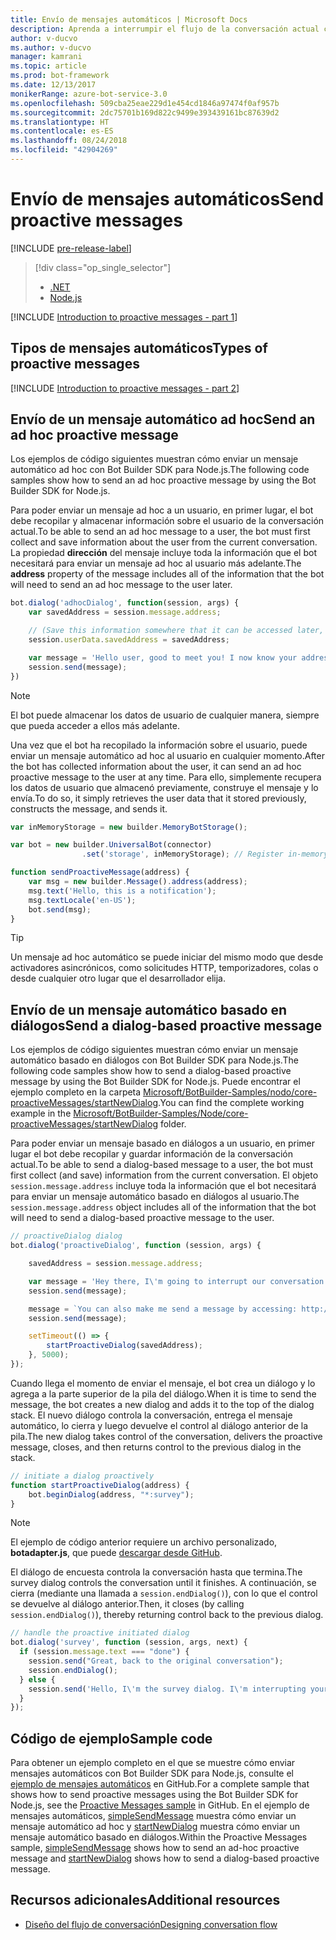 ```yaml
---
title: Envío de mensajes automáticos | Microsoft Docs
description: Aprenda a interrumpir el flujo de la conversación actual con un mensaje automático mediante Bot Builder SDK para Node.js
author: v-ducvo
ms.author: v-ducvo
manager: kamrani
ms.topic: article
ms.prod: bot-framework
ms.date: 12/13/2017
monikerRange: azure-bot-service-3.0
ms.openlocfilehash: 509cba25eae229d1e454cd1846a97474f0af957b
ms.sourcegitcommit: 2dc75701b169d822c9499e393439161bc87639d2
ms.translationtype: HT
ms.contentlocale: es-ES
ms.lasthandoff: 08/24/2018
ms.locfileid: "42904269"
---
```

# <a name="send-proactive-messages"></a><span data-ttu-id="c5de7-103">Envío de mensajes automáticos</span><span class="sxs-lookup"><span data-stu-id="c5de7-103">Send proactive messages</span></span>
[!INCLUDE [pre-release-label](../includes/pre-release-label-v3.md)]

> [!div class="op_single_selector"]
> - [.NET](../dotnet/bot-builder-dotnet-proactive-messages.md)
> - [Node.js](../nodejs/bot-builder-nodejs-proactive-messages.md)

[!INCLUDE [Introduction to proactive messages - part 1](../includes/snippet-proactive-messages-intro-1.md)]

## <a name="types-of-proactive-messages"></a><span data-ttu-id="c5de7-106">Tipos de mensajes automáticos</span><span class="sxs-lookup"><span data-stu-id="c5de7-106">Types of proactive messages</span></span>

[!INCLUDE [Introduction to proactive messages - part 2](../includes/snippet-proactive-messages-intro-2.md)]

## <a name="send-an-ad-hoc-proactive-message"></a><span data-ttu-id="c5de7-107">Envío de un mensaje automático ad hoc</span><span class="sxs-lookup"><span data-stu-id="c5de7-107">Send an ad hoc proactive message</span></span>

<span data-ttu-id="c5de7-108">Los ejemplos de código siguientes muestran cómo enviar un mensaje automático ad hoc con Bot Builder SDK para Node.js.</span><span class="sxs-lookup"><span data-stu-id="c5de7-108">The following code samples show how to send an ad hoc proactive message by using the Bot Builder SDK for Node.js.</span></span>

<span data-ttu-id="c5de7-109">Para poder enviar un mensaje ad hoc a un usuario, en primer lugar, el bot debe recopilar y almacenar información sobre el usuario de la conversación actual.</span><span class="sxs-lookup"><span data-stu-id="c5de7-109">To be able to send an ad hoc message to a user, the bot must first collect and save information about the user from the current conversation.</span></span> <span data-ttu-id="c5de7-110">La propiedad **dirección** del mensaje incluye toda la información que el bot necesitará para enviar un mensaje ad hoc al usuario más adelante.</span><span class="sxs-lookup"><span data-stu-id="c5de7-110">The **address** property of the message includes all of the information that the bot will need to send an ad hoc message to the user later.</span></span> 

```javascript
bot.dialog('adhocDialog', function(session, args) {
    var savedAddress = session.message.address;

    // (Save this information somewhere that it can be accessed later, such as in a database, or session.userData)
    session.userData.savedAddress = savedAddress;

    var message = 'Hello user, good to meet you! I now know your address and can send you notifications in the future.';
    session.send(message);
})
```

> [!NOTE]
> El bot puede almacenar los datos de usuario de cualquier manera, siempre que pueda acceder a ellos más adelante.

<span data-ttu-id="c5de7-112">Una vez que el bot ha recopilado la información sobre el usuario, puede enviar un mensaje automático ad hoc al usuario en cualquier momento.</span><span class="sxs-lookup"><span data-stu-id="c5de7-112">After the bot has collected information about the user, it can send an ad hoc proactive message to the user at any time.</span></span> <span data-ttu-id="c5de7-113">Para ello, simplemente recupera los datos de usuario que almacenó previamente, construye el mensaje y lo envía.</span><span class="sxs-lookup"><span data-stu-id="c5de7-113">To do so, it simply retrieves the user data that it stored previously, constructs the message, and sends it.</span></span>

```javascript
var inMemoryStorage = new builder.MemoryBotStorage();

var bot = new builder.UniversalBot(connector)
                .set('storage', inMemoryStorage); // Register in-memory storage 

function sendProactiveMessage(address) {
    var msg = new builder.Message().address(address);
    msg.text('Hello, this is a notification');
    msg.textLocale('en-US');
    bot.send(msg);
}
```

> [!TIP]
> Un mensaje ad hoc automático se puede iniciar del mismo modo que desde activadores asincrónicos, como solicitudes HTTP, temporizadores, colas o desde cualquier otro lugar que el desarrollador elija.

## <a name="send-a-dialog-based-proactive-message"></a><span data-ttu-id="c5de7-115">Envío de un mensaje automático basado en diálogos</span><span class="sxs-lookup"><span data-stu-id="c5de7-115">Send a dialog-based proactive message</span></span>

<span data-ttu-id="c5de7-116">Los ejemplos de código siguientes muestran cómo enviar un mensaje automático basado en diálogos con Bot Builder SDK para Node.js.</span><span class="sxs-lookup"><span data-stu-id="c5de7-116">The following code samples show how to send a dialog-based proactive message by using the Bot Builder SDK for Node.js.</span></span> <span data-ttu-id="c5de7-117">Puede encontrar el ejemplo completo en la carpeta [Microsoft/BotBuilder-Samples/nodo/core-proactiveMessages/startNewDialog](https://github.com/Microsoft/BotBuilder-Samples/tree/master/Node/core-proactiveMessages/startNewDialog).</span><span class="sxs-lookup"><span data-stu-id="c5de7-117">You can find the complete working example in the [Microsoft/BotBuilder-Samples/Node/core-proactiveMessages/startNewDialog](https://github.com/Microsoft/BotBuilder-Samples/tree/master/Node/core-proactiveMessages/startNewDialog) folder.</span></span>

<span data-ttu-id="c5de7-118">Para poder enviar un mensaje basado en diálogos a un usuario, en primer lugar el bot debe recopilar y guardar información de la conversación actual.</span><span class="sxs-lookup"><span data-stu-id="c5de7-118">To be able to send a dialog-based message to a user, the bot must first collect (and save) information from the current conversation.</span></span> <span data-ttu-id="c5de7-119">El objeto `session.message.address` incluye toda la información que el bot necesitará para enviar un mensaje automático basado en diálogos al usuario.</span><span class="sxs-lookup"><span data-stu-id="c5de7-119">The `session.message.address` object includes all of the information that the bot will need to send a dialog-based proactive message to the user.</span></span> 

```javascript
// proactiveDialog dialog
bot.dialog('proactiveDialog', function (session, args) {

    savedAddress = session.message.address;

    var message = 'Hey there, I\'m going to interrupt our conversation and start a survey in five seconds...';
    session.send(message);

    message = `You can also make me send a message by accessing: http://localhost:${server.address().port}/api/CustomWebApi`;
    session.send(message);

    setTimeout(() => {
        startProactiveDialog(savedAddress);
    }, 5000);
});
```

<span data-ttu-id="c5de7-120">Cuando llega el momento de enviar el mensaje, el bot crea un diálogo y lo agrega a la parte superior de la pila del diálogo.</span><span class="sxs-lookup"><span data-stu-id="c5de7-120">When it is time to send the message, the bot creates a new dialog and adds it to the top of the dialog stack.</span></span> <span data-ttu-id="c5de7-121">El nuevo diálogo controla la conversación, entrega el mensaje automático, lo cierra y luego devuelve el control al diálogo anterior de la pila.</span><span class="sxs-lookup"><span data-stu-id="c5de7-121">The new dialog takes control of the conversation, delivers the proactive message, closes, and then returns control to the previous dialog in the stack.</span></span> 

```javascript
// initiate a dialog proactively 
function startProactiveDialog(address) {
    bot.beginDialog(address, "*:survey");
}
```

> [!NOTE]
> El ejemplo de código anterior requiere un archivo personalizado, **botadapter.js**, que puede [descargar desde GitHub](https://github.com/Microsoft/BotBuilder-Samples/blob/master/Node/core-proactiveMessages/startNewDialog/botadapter.js).

<span data-ttu-id="c5de7-123">El diálogo de encuesta controla la conversación hasta que termina.</span><span class="sxs-lookup"><span data-stu-id="c5de7-123">The survey dialog controls the conversation until it finishes.</span></span> <span data-ttu-id="c5de7-124">A continuación, se cierra (mediante una llamada a `session.endDialog()`), con lo que el control se devuelve al diálogo anterior.</span><span class="sxs-lookup"><span data-stu-id="c5de7-124">Then, it closes (by calling `session.endDialog()`), thereby returning control back to the previous dialog.</span></span> 


```javascript
// handle the proactive initiated dialog
bot.dialog('survey', function (session, args, next) {
  if (session.message.text === "done") {
    session.send("Great, back to the original conversation");
    session.endDialog();
  } else {
    session.send('Hello, I\'m the survey dialog. I\'m interrupting your conversation to ask you a question. Type "done" to resume');
  }
});
```

## <a name="sample-code"></a><span data-ttu-id="c5de7-125">Código de ejemplo</span><span class="sxs-lookup"><span data-stu-id="c5de7-125">Sample code</span></span>

<span data-ttu-id="c5de7-126">Para obtener un ejemplo completo en el que se muestre cómo enviar mensajes automáticos con Bot Builder SDK para Node.js, consulte el <a href="https://github.com/Microsoft/BotBuilder-Samples/tree/master/Node/core-proactiveMessages" target="_blank">ejemplo de mensajes automáticos</a> en GitHub.</span><span class="sxs-lookup"><span data-stu-id="c5de7-126">For a complete sample that shows how to send proactive messages using the Bot Builder SDK for Node.js, see the <a href="https://github.com/Microsoft/BotBuilder-Samples/tree/master/Node/core-proactiveMessages" target="_blank">Proactive Messages sample</a> in GitHub.</span></span> <span data-ttu-id="c5de7-127">En el ejemplo de mensajes automáticos, <a href="https://github.com/Microsoft/BotBuilder-Samples/tree/master/Node/core-proactiveMessages/simpleSendMessage" target="_blank">simpleSendMessage</a> muestra cómo enviar un mensaje automático ad hoc y <a href="https://github.com/Microsoft/BotBuilder-Samples/tree/master/Node/core-proactiveMessages/startNewDialog" target="_blank">startNewDialog</a> muestra cómo enviar un mensaje automático basado en diálogos.</span><span class="sxs-lookup"><span data-stu-id="c5de7-127">Within the Proactive Messages sample, <a href="https://github.com/Microsoft/BotBuilder-Samples/tree/master/Node/core-proactiveMessages/simpleSendMessage" target="_blank">simpleSendMessage</a> shows how to send an ad-hoc proactive message and <a href="https://github.com/Microsoft/BotBuilder-Samples/tree/master/Node/core-proactiveMessages/startNewDialog" target="_blank">startNewDialog</a> shows how to send a dialog-based proactive message.</span></span>

## <a name="additional-resources"></a><span data-ttu-id="c5de7-128">Recursos adicionales</span><span class="sxs-lookup"><span data-stu-id="c5de7-128">Additional resources</span></span>

- [<span data-ttu-id="c5de7-129">Diseño del flujo de conversación</span><span class="sxs-lookup"><span data-stu-id="c5de7-129">Designing conversation flow</span></span>](../bot-service-design-conversation-flow.md)
